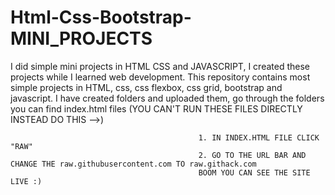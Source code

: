 # Html-Css-Bootstrap-MINI_PROJECTS
I did simple mini projects in HTML CSS and JAVASCRIPT, I created these projects while I learned web development.
This repository contains most simple projects in HTML, css, css flexbox, css grid, bootstrap and javascript. 
I have created folders and uploaded them, go through the folders you can find index.html files 
                                              (YOU CAN'T RUN THESE FILES DIRECTLY INSTEAD DO THIS -->)

                                              1. IN INDEX.HTML FILE CLICK "RAW"
                                              2. GO TO THE URL BAR AND CHANGE THE raw.githubusercontent.com TO raw.githack.com
                                              BOOM YOU CAN SEE THE SITE LIVE :)
